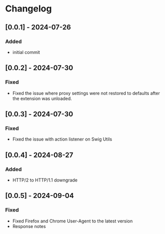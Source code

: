 # Changelog

## [0.0.1] - 2024-07-26

### Added
- initial commit

## [0.0.2] - 2024-07-30

### Fixed
- Fixed the issue where proxy settings were not restored to defaults after the extension was unloaded.

## [0.0.3] - 2024-07-30

### Fixed
- Fixed the issue with action listener on Swig Utils

## [0.0.4] - 2024-08-27

### Added
- HTTP/2 to HTTP/1.1 downgrade

## [0.0.5] - 2024-09-04

### Fixed 
- Fixed Firefox and Chrome User-Agent to the latest version
- Response notes
